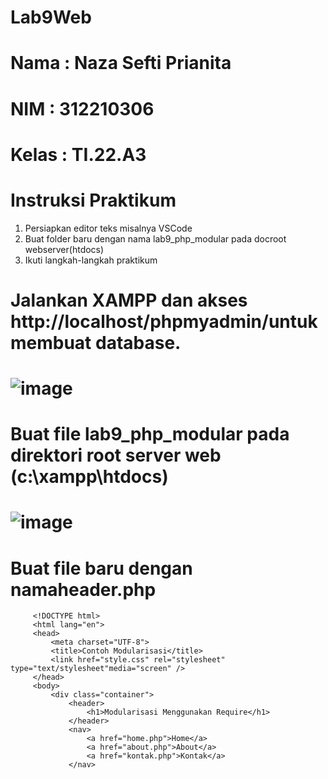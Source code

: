 # Lab9Web

# Nama : Naza Sefti Prianita

# NIM : 312210306

# Kelas : TI.22.A3

# Instruksi Praktikum 

   1. Persiapkan editor teks misalnya VSCode
   2. Buat folder baru dengan nama lab9_php_modular pada docroot webserver(htdocs)
   3. Ikuti langkah-langkah praktikum

# Jalankan XAMPP dan akses http://localhost/phpmyadmin/untuk membuat database.

# ![image](https://github.com/Nazasefti/Lab9Web/assets/115772516/21f6cec8-4c5e-456e-8797-3dc2e063a70f)

# Buat file lab9_php_modular pada direktori root server web (c:\xampp\htdocs)

# ![image](https://github.com/Nazasefti/Lab9Web/assets/115772516/89b052be-b422-4fec-a453-f5af57df3719)

# Buat file baru dengan namaheader.php

         <!DOCTYPE html>
         <html lang="en">
         <head>
             <meta charset="UTF-8">
             <title>Contoh Modularisasi</title>
             <link href="style.css" rel="stylesheet" type="text/stylesheet"media="screen" />
         </head>
         <body>
             <div class="container">
                 <header>
                     <h1>Modularisasi Menggunakan Require</h1>
                 </header>
                 <nav>
                     <a href="home.php">Home</a>
                     <a href="about.php">About</a>
                     <a href="kontak.php">Kontak</a>
                 </nav>
